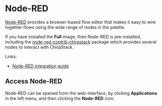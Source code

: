 # Node-RED

[Node-RED](https://nodered.org/) provides a browser-based flow editor that makes
it easy to wire together flows using the wide range of nodes in the palette.

If you have installed the **Full** image, then Node-RED is pre-installed,
including the [node-red-contrib-chirpstack](https://github.com/brocaar/node-red-contrib-chirpstack/)
package which provides several nodes to interact with ChirpStack.

Links:

* [Node-RED integration guide](../../guides/node-red-integration.md)

## Access Node-RED

Node-RED can be opened from the web-interface, by clicking **Applications**
in the left menu, and then clicking the **Node-RED** icon.
